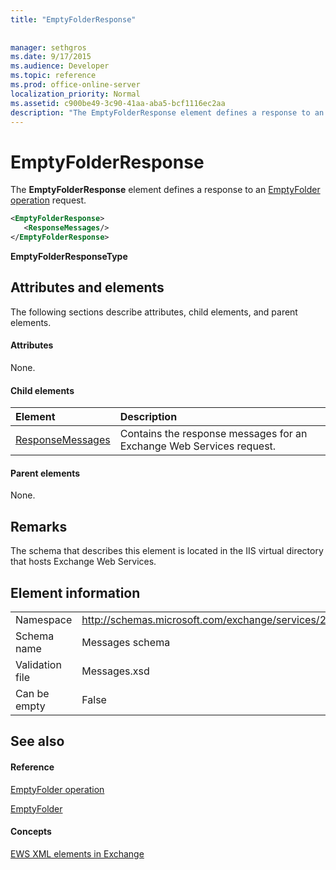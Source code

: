 ```yaml
---
title: "EmptyFolderResponse"
 
 
manager: sethgros
ms.date: 9/17/2015
ms.audience: Developer
ms.topic: reference
ms.prod: office-online-server
localization_priority: Normal
ms.assetid: c900be49-3c90-41aa-aba5-bcf1116ec2aa
description: "The EmptyFolderResponse element defines a response to an EmptyFolder operation request."
---
```


# EmptyFolderResponse

The **EmptyFolderResponse** element defines a response to an [EmptyFolder operation](emptyfolder-operation.md) request. 
  
```XML
<EmptyFolderResponse>
   <ResponseMessages/>
</EmptyFolderResponse>
```

 **EmptyFolderResponseType**
## Attributes and elements

The following sections describe attributes, child elements, and parent elements.
  
#### Attributes

None.
  
#### Child elements

|**Element**|**Description**|
|:-----|:-----|
|[ResponseMessages](responsemessages.md) <br/> |Contains the response messages for an Exchange Web Services request.  <br/> |
   
#### Parent elements

None.
  
## Remarks

The schema that describes this element is located in the IIS virtual directory that hosts Exchange Web Services.
  
## Element information

|||
|:-----|:-----|
|Namespace  <br/> |http://schemas.microsoft.com/exchange/services/2006/messages  <br/> |
|Schema name  <br/> |Messages schema  <br/> |
|Validation file  <br/> |Messages.xsd  <br/> |
|Can be empty  <br/> |False  <br/> |
   
## See also

#### Reference

[EmptyFolder operation](emptyfolder-operation.md)
  
[EmptyFolder](emptyfolder.md)
#### Concepts

[EWS XML elements in Exchange](ews-xml-elements-in-exchange.md)

